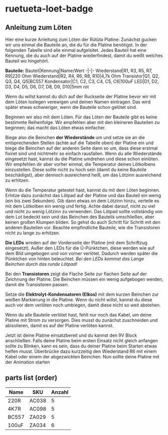 # ruetueta-loet-badge

## Anleitung zum Löten
Hier eine kurze Anleitung zum Löten der Rütüta Platine:
Zunächst gucken wir uns einmal die Bauteile an, die du für die Platine benötigst. In der folgenden Tabelle sind alle einmal aufgelsitet. Jedes Bauteil hat eine Kennung, die du auch auf der Platine wiederfindest, damit du weißt welches Bauteil wo hingehört.

**Bauteile:**
Bauteil|Kennung|Name/Wert
-|-|-
Wiederstand|R1, R3, R5, R7, R9|220 Ohm
Wiederstand|R2, R4, R6, R8, R10|4,7k Ohm
Transistor|Q1, Q2, Q3, Q4, Q5|BC557
Kondensator|C1, C2, C3, C4, C5, C6|100uF
LED|D1, D2, D3, D4, D5, D6, D7, D8, D9, D10|5mm rot

Wenn du willst kannst du dich auf der Ruckseite der Platine bevor wir mit dem Löten loslegen verewigen und deinen Namen eintragen. Das wird später etwas schwieriger, wenn die Bauteile schon gelötet sind.

Beginnen wir also mit dem Löten. Für das Löten der Bauteile gibt es keine bestimmte Reihenfolge. Wir empfehlen aber mit den kleineren Bauteilen zu beginnen; das macht das Löten etwas einfacher.

Biege also die Beinchen **der Wiederstände** um und setze sie an die entsprechenden Stellen (achte auf die Tabelle oben) der Platine ein und biege die Beinchen auf der anderen Seite dann so um, dass diese erstmal fixiret sind und nichtmehr so einfach rausfallen. Wenn du alle Wiederstände eingesetzt hast, kannst du die Platine umdrehen und diese schon einlöten. Wir empfehlen dir aber vorher einmal, die Temperatur deines Lötkolbens einzustellen. Diese sollte nicht zu hoch sein (damit du keine Bauteile beschädigst), aber dennoch ausreichend heiß, um das Lötzinn ausreichend zu erhitzen.

Wenn du die Temperatur getestet hast, kannst du mit dem Löten beginnen. Erhitze dazu zunächst das Lötpad auf der Platine und das Bauteil ein wenig (ein bis zwei Sekunden). Gib dann etwas on dem Lötzinn hinzu, verteile es mit dem Lötkolben ein wenig und fertig. Achte dabei darauf, nicht zu viel und nicht zu wenig Lötzinn zu verwenden. Das Lötpad sollte vollständig von dem Lot bedeckt sein und das Beinchen des Bauteils umschließen, aber keinen großen Klumpen bilden.
So gehst du auch Schritt für Schritt mit den anderen Bauteilen vor. Beachte empfindliche Bauteile, wie die Transistoren nicht zu lange zu erhitzen.

**Die LEDs** wreden auf der Vorderseite der Platine (mit dem Schriftzug eingesetzt). Außer den LEDs für die Ü-Pünktchen, diese werden wie auf dem Bild umgebogen und von vorner verlötet. Dadurch werden später die Pünktchen von hinten beleuchtet. _Bei den LEDs kommst das Lange Beinchen durch das runde Lötpad!_

Bei den **Transistoren** zeigt die Flache Seite zur flachen Seite auf der Zeichnung der Platine. Die Beinchen müssen ein wenig aufgebogen werden, damit die Transistoren passen.

Setze die **Elektrolyt-Kondensatoren (Elkos)** mit dem kurzen Beinchen zur weißen Markierung in die Platine. Wenn du nicht willst, kannst du diese auch vor dem verlöten noch umbiegen, damit diese nicht so weit abstehen.

Wenn du alle Bauteile verlötet hast, fehlt nur noch das Kabel, um deine Platine mit Strom zu versorgen. Dies musst du zunächst zuschneiden und abisolieren, damit es auf der Platine verlöten kannst.


Jetzt ist deine Platine einsatzbereit und du kannst den 9V Block anschließen.
Falls deine Platine beim ersten Einsatz nicht gleich anfangen sollte zu Blinken, kann es sein, dass du deiner Platine beim Starten etwas helfen musst. Überbrücke dazu kurzzeitig den Wiederstand R6 mit einem Kabel oder einem der abgezwickten Beinchen. Nun sollte deine Platine mit der Animation starten



## parts list (order)
Name|SKU|Anzahl
-|-|-
220R|AC038|5
4K7R|AC098|5
BC557|ZA029|5
100uF|ZA034|6
